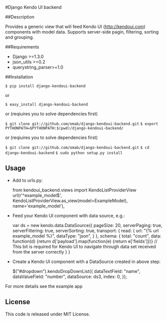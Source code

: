 #Django Kendo UI backend

##Description

Provides a generic view that will feed Kendo UI (http://kendoui.com) components with model data. Supports server-side pagin, filtering, sorting and grouping. 

##Requirements 

* Django >=1.3.0
* json_utils >=0.2
* querystring_parser>=1.0


##Installation

`$ pip install django-kendoui-backend`

or

`$ easy_install django-kendoui-backend`

or (reqiuires you to solve dependencies first)

`$ git clone git://github.com/omab/django-kendoui-backend.git`
`$ export PYTHONPATH=$PYTHONPATH:$(pwd)/django-kendoui-backend/`


or (reqiuires you to solve dependencies first)

`$ git clone git://github.com/omab/django-kendoui-backend.git`
`$ cd django-kendoui-backend`
`$ sudo python setup.py install`

## Usage

* Add to urls.py:
    
    from kendoui_backend.views import KendoListProviderView
    url(r'^example_model$', KendoListProviderView.as_view(model=ExampleModel), name='example_model'),
    

* Feed your Kendo UI component with data source, e.g.:

    
    var ds = new kendo.data.DataSource({
        pageSize: 20,
        serverPaging: true,
        serverFiltering: true,
        serverSorting: true,
        transport: {
            read: {
                url: "{% url example_model %}",
                dataType: "json",
            }
        },
        schema: {
            total: "count",
            data: function(d) {return d['payload'].map(function(e) {return e['fields']})} // This bit is required for Kendo UI to navigate through data set received from the server correctly
        }
    }
    

* Create a Kendo UI component with a DataSource created in above step:
    
    
    $("#dropdown").kendoDropDownList({
        dataTextField: "name",
        dataValueField: "number",
        dataSource: ds3,
        index: 0,
    });
    


For more details see the example app

## License
This code is released under MIT License.

